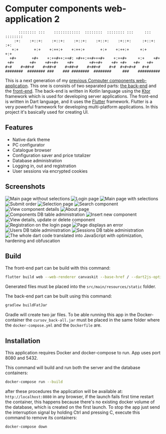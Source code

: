 # Computer components web-application 2

```
      :::::::: :::    ::::::::::::  ::::::::  :::::::: :::     ::: :::::::: 
    :+:    :+::+:    :+::+:    :+::+:    :+::+:    :+::+:     :+::+:    :+: 
   +:+       +:+    +:++:+    +:++:+       +:+    +:++:+     +:+      +:+   
  +#+       +#+    +:++#++:++#: +#++:++#+++#+    +:++#+     +:+    +#+      
 +#+       +#+    +#++#+    +#+       +#++#+    +#+ +#+   +#+   +#+         
#+#    #+##+#    #+##+#    #+##+#    #+##+#    #+#  #+#+#+#   #+#           
########  ######## ###    ### ########  ########     ###    ##########      
```

This is a next generation of my [previous Computer components web-application](https://github.com/vadniks/ComputerComponentsWebApp).
This one is consists of two separated parts: [the back-end](https://github.com/vadniks/ComputerComponentsWebApp2_back)
and the [front-end](https://github.com/vadniks/ComputerComponentsWebApp2_front).
The back-end is written in Kotlin language using the [Ktor](https://ktor.io) framework 
which is used for developing server applications. 
The front-end is written in Dart language, and it uses the [Flutter](https://flutter.dev) framework.
Flutter is a very powerful framework for developing multi-platform applications. In this project 
it's basically used for creating UI.

## Features

- Native dark theme
- PC configurator
- Catalogue browser
- Configuration saver and price totalizer
- Database administration
- Logging in, out and registration
- User sessions via encrypted cookies

## Screenshots

![Main page without selections](screenshots/a.png "Main page without selections")
![Login page](screenshots/b.png "Login page")
![Main page with selections](screenshots/c.png "Main page with selections")
![Submit order](screenshots/d.png "Submit order")
![Selection page](screenshots/e.png "Selection page")
![Search component](screenshots/f.png "Search component")
![View component details](screenshots/g.png "View component details")
![About page](screenshots/h.png "About page")
![Components DB table administration](screenshots/i.png "Components DB table administration")
![Insert new component](screenshots/j.png "Insert new component")
![View details, update or delete component](screenshots/k.png "View details, update or delete component")
![Registration on the login page](screenshots/l.png "Registration on the login page")
![Page displays an error](screenshots/m.png "Page displays an error")
![Users DB table administration](screenshots/n.png "Users DB table administration")
![Sessions DB table administration](screenshots/o.png "Sessions DB table administration")
![The whole dart code translated into JavaScript with optimization, hardening and obfuscation](screenshots/p.png "The whole dart code translated into JavaScript with optimization, hardening and obfuscation")

## Build

The front-end part can be build with this command: 
```sh
flutter build web --web-renderer canvaskit --base-href / --dart2js-optimization O4
```
Generated files must be placed into the ```src/main/resources/static``` folder.

The back-end part can be built using this command: 
```sh
gradlew buildFatJar
```

Gradle will create two jar files. To be able running this app in the Docker-container
the ```cursov_back-all.jar``` must be placed in the same folder where the ```docker-compose.yml```
and the ```Dockerfile``` are.

## Installation

This application requires Docker and docker-compose to run.
App uses port 8080 and 5432.

This command will build and run both the server and the database containers: 
```sh
docker-compose run --build
```
after these procedures the application will be available at:
```http://localhost:8080``` in any browser, if the launch fails 
first time restart the container, this happens because there's no 
existing docker volume of the database, which is created on the 
first launch. To stop the app just send the interruption signal by
holding Ctrl and pressing C, execute this command to
remove its containers:
```sh
docker-compose down
```